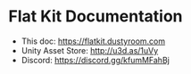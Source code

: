 # Flat Kit Documentation

- This doc: https://flatkit.dustyroom.com  
- Unity Asset Store: http://u3d.as/1uVy
- Discord: https://discord.gg/kfumMFahBj
